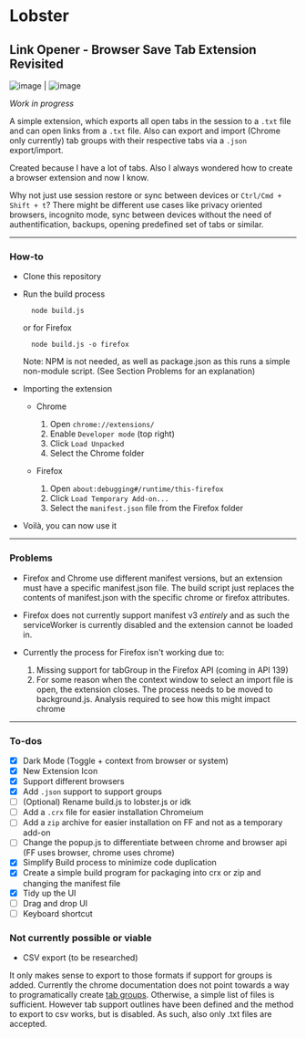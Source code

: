 # Lobster

## Link Opener - Browser Save Tab Extension Revisited

![image](https://github.com/user-attachments/assets/b375a818-368e-498f-ba99-0c8727dc6fb3) | ![image](https://github.com/user-attachments/assets/b591500b-4569-4615-91e7-760a16d63497)

_Work in progress_

A simple extension, which exports all open tabs in the session to a `.txt` file and can open links from a `.txt` file.
Also can export and import (Chrome only currently) tab groups with their respective tabs via a `.json` export/import.

Created because I have a lot of tabs. Also I always wondered how to create a browser extension and now I know.

Why not just use session restore or sync between devices or `Ctrl/Cmd + Shift + t`? There might be different use cases like privacy oriented browsers, incognito mode, sync between devices without the need of authentification, backups, opening predefined set of tabs or similar.

---

### How-to

-   Clone this repository

-   Run the build process

    ```
      node build.js
    ```

    or for Firefox

    ```
      node build.js -o firefox
    ```

    Note: NPM is not needed, as well as package.json as this runs a simple non-module script. (See Section Problems for an explanation)

-   Importing the extension

    -   Chrome

        1.  Open `chrome://extensions/`
        1.  Enable `Developer mode` (top right)
        1.  Click `Load Unpacked`
        1.  Select the Chrome folder

    -   Firefox
        1.  Open `about:debugging#/runtime/this-firefox`
        1.  Click `Load Temporary Add-on...`
        1.  Select the `manifest.json` file from the Firefox folder

-   Voilà, you can now use it

---

### Problems

-   Firefox and Chrome use different manifest versions, but an extension must have a specific manifest.json file. The build script just replaces the contents of manifest.json with the specific chrome or firefox attributes.

-   Firefox does not currently support manifest v3 _entirely_ and as such the serviceWorker is currently disabled and the extension cannot be loaded in.

-   Currently the process for Firefox isn't working due to:
    1. Missing support for tabGroup in the Firefox API (coming in API 139)
    2. For some reason when the context window to select an import file is open, the extension closes. The process needs to be moved to background.js. Analysis required to see how this might impact chrome

---

### To-dos

-   [x] Dark Mode (Toggle + context from browser or system)
-   [x] New Extension Icon
-   [x] Support different browsers
-   [x] Add `.json` support to support groups
-   [ ] (Optional) Rename build.js to lobster.js or idk
-   [ ] Add a `.crx` file for easier installation Chromeium
-   [ ] Add a `zip` archive for easier installation on FF and not as a temporary add-on
-   [ ] Change the popup.js to differentiate between chrome and browser api (FF uses browser, chrome uses chrome)
-   [x] Simplify Build process to minimize code duplication
-   [x] Create a simple build program for packaging into crx or zip and changing the manifest file
-   [x] Tidy up the UI
-   [ ] Drag and drop UI
-   [ ] Keyboard shortcut

### Not currently possible or viable

-   CSV export (to be researched)

It only makes sense to export to those formats if support for groups is added. Currently the chrome documentation does not point towards a way to programatically create [tab groups](https://developer.chrome.com/docs/extensions/reference/api/tabGroups#method-update). Otherwise, a simple list of files is sufficient. However tab support outlines have been defined and the method to export to csv works, but is disabled. As such, also only .txt files are accepted.
